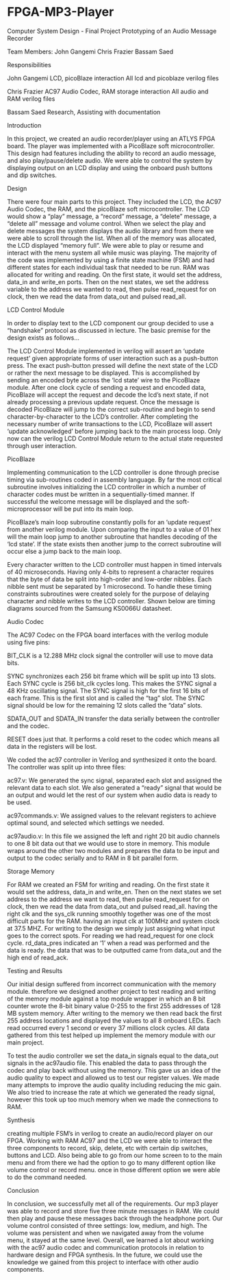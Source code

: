 # FPGA-MP3-Player

Computer System Design - Final Project
Prototyping of an Audio Message Recorder 

Team Members:
John Gangemi
Chris Frazier
Bassam Saed

Responsibilities

John Gangemi 
LCD, picoBlaze interaction
All lcd and picoblaze verilog files

Chris Frazier 
AC97 Audio Codec, RAM storage interaction
All audio and RAM verilog files 

Bassam Saed 
Research, Assisting with documentation

Introduction

In this project, we created an audio recorder/player using an ATLYS FPGA board. The player was implemented with a PicoBlaze soft microcontroller. This design had features including the ability to record an audio message, and also play/pause/delete audio. We were able to control the system by displaying output on an LCD display and using the onboard push buttons and dip switches. 

Design

There were four main parts to this project. They included the LCD, the AC97 Audio Codec, the RAM, and the picoBlaze soft microcontroller. The LCD would show a “play” message, a “record” message, a “delete” message, a “delete all” message and volume control. When we select the play and delete messages the system displays the audio library and from there we were able to scroll through the list. When all of the memory was allocated, the LCD displayed “memory full”. We were able to play or resume and interact with the menu system all while music was playing. The majority of the code was implemented by using a finite state machine (FSM) and had different states for each individual task that needed to be run. RAM was allocated for writing and reading. On the first state, it would set the address, data_in and write_en ports. Then on the next states, we set the address variable to the address we wanted to read, then pulse read_request for on clock, then we read the data from data_out and pulsed read_all.

LCD Control Module

In order to display text to the LCD component our group decided to use a “handshake” protocol as discussed in lecture. The basic premise for the design exists as follows…


The LCD Control Module implemented in verilog will assert an ‘update request’ given appropriate forms of user interaction such as a push-button press. The exact push-button pressed will define the next state of the LCD or rather the next message to be displayed. This is accomplished by sending an encoded byte across the ‘lcd state’ wire to the PicoBlaze module. After one clock cycle of sending a request and encoded data, PicoBlaze will accept the request and decode the lcd’s next state, if not already processing a previous update request. Once the message is decoded PicoBlaze will jump to the correct sub-routine and begin to send character-by-character to the LCD’s controller. After completing the necessary number of write transactions to the LCD, PicoBlaze will assert ‘update acknowledged’ before jumping back to the main process loop. Only now can the verilog LCD Control Module return to the actual state requested through user interaction.

PicoBlaze

Implementing communication to the LCD controller is done through precise timing via sub-routines coded in assembly language. By far the most critical subroutine involves initializing the LCD controller in which a number of character codes must be written in a sequentially-timed manner. If successful the welcome message will be displayed and the soft-microprocessor will be put into its main loop.


PicoBlaze’s main loop subroutine constantly polls for an ‘update request’ from another verilog module. Upon comparing the input to a value of 01 hex will the main loop jump to another subroutine that handles decoding of the ‘lcd state’. If the state exists then another jump to the correct subroutine will occur else a jump back to the main loop. 


Every character written to the LCD controller must happen in timed intervals of 40 microseconds. Having only 4-bits to represent a character requires that the byte of data be split into high-order and low-order nibbles. Each nibble sent must be separated by 1 microsecond. To handle these timing constraints subroutines were created solely for the purpose of delaying character and nibble writes to the LCD controller. Shown below are timing diagrams sourced from the Samsung KS0066U datasheet.

Audio Codec

The AC97 Codec on the FPGA board interfaces with the verilog module using five pins:

BIT_CLK is a 12.288 MHz clock signal  the controller will use to move data bits.

SYNC  synchronizes each 256 bit frame which will be split up into 13 slots. Each SYNC cycle is 256 bit_clk cycles long. This makes the SYNC signal a 48 KHz oscillating signal.  The SYNC signal is high for the first 16 bits of each frame. This is the first slot and is called the “tag” slot. The SYNC signal should be low for the remaining 12 slots called the “data” slots.

SDATA_OUT and SDATA_IN transfer the data serially between the controller and the codec. 

RESET does just that. It performs a cold reset to the codec which means all data in the registers will be lost.

We coded the ac97 controller in Verilog and synthesized it onto the board. The controller was split up into three files:

ac97.v: We generated the sync signal, separated each slot and assigned the relevant data to each slot. We also generated a “ready” signal that would be an output and would let the rest of our system when audio data is ready to be used.

ac97commands.v: We assigned values to the relevant registers to achieve optimal sound, and selected which settings we needed.

ac97audio.v: In this file we assigned the left and right 20 bit audio channels to one 8 bit data out that we would use to store in memory. This module wraps around the other two modules and prepares the data to be input and output to the codec serially and to RAM in 8 bit parallel form.

Storage Memory

For RAM we created  an FSM for writing and reading. On the first state it would set the address, data_in and write_en. Then on the next states we set address to the address we want to read, then pulse read_request for on clock, then we read the data from data_out and pulsed read_all. having the right clk and the sys_clk running smoothly together was one of the most difficult parts for the RAM. having an input clk at 100MHz and system clock at 37.5 MHZ. For writing to the design we simply just assigning what input goes to the correct spots. For reading we had read_request for one clock cycle. rd_data_pres indicated an ‘1’ when a read was performed and the data is ready. the data that was to be outputted came from data_out and the high end of read_ack. 

Testing and Results

Our initial design suffered from incorrect communication with the memory module. therefore we designed another project to test reading and writing of the memory module against a top module wrapper in which an 8 bit counter wrote the 8-bit binary value 0-255 to the first 255 addresses of 128 MB system memory. After writing to the memory we then read back the first 255 address locations and displayed the values to all 8 onboard LEDs. Each read occurred every 1 second or every 37 millions clock cycles. All data gathered from this test helped up implement the memory module with our main project. 


To test the audio controller we set the data_in signals equal to the data_out signals in the ac97audio file. This enabled the data to pass through the codec and play back without using the memory. This gave us an idea of the audio quality to expect and allowed us to test our register values. We made many attempts to improve the audio quality including reducing the mic gain. We also tried to increase the rate at which we generated the ready signal, however this took up too much memory when we made the connections to RAM.


Synthesis

creating multiple FSM’s in verilog to create an audio/record player on our FPGA. Working with RAM AC97 and the LCD we were able to interact the three components to record, skip, delete, etc with certain dip switches, buttons and LCD. Also being able to go from our home screen to to the main menu and from there we had the option to go to many different option like volume control or record menu. once in those different option we were able to do the command needed.	


Conclusion

In conclusion, we successfully met all of the requirements. Our mp3 player was able to record and store five three minute messages in RAM. We could then play and pause these messages back through the headphone port. Our volume control consisted of three settings: low, medium, and high. The volume was persistent and when we navigated away from the volume menu, it stayed at the same level. Overall, we learned a lot about working with the ac97 audio codec and communication protocols in relation to hardware design and FPGA synthesis. In the future, we could use the knowledge we gained from this project to interface with other audio components.  






